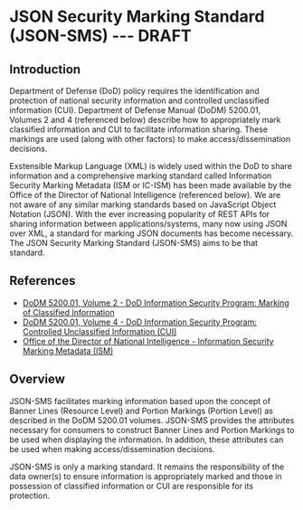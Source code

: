# JSON Security Marking Standard (JSON-SMS) --- DRAFT

## Introduction

Department of Defense (DoD) policy requires the identification and protection of national security information and controlled unclassified information (CUI).  Department of Defense Manual (DoDM) 5200.01, Volumes 2 and 4 (referenced below) describe how to appropriately mark classified information and CUI to facilitate information sharing.  These markings are used (along with other factors) to make access/dissemination decisions.

Exstensible Markup Language (XML) is widely used within the DoD to share information and a comprehensive marking standard called Information Security Marking Metadata (ISM or IC-ISM) has been made available by the Office of the Director of National Intelligence (referenced below).  We are not aware of any similar marking standards based on JavaScript Object Notation (JSON).  With the ever increasing popularity of REST APIs for sharing information between applications/systems, many now using JSON over XML, a standard for marking JSON documents has become necessary.  The JSON Security Marking Standard (JSON-SMS) aims to be that standard.

## References

* [DoDM 5200.01, Volume 2 - DoD Information Security Program: Marking of Classified Information](http://www.dtic.mil/whs/directives/corres/pdf/520001_vol2.pdf)
* [DoDM 5200.01, Volume 4 - DoD Information Security Program: Controlled Unclassified Information (CUI)](http://www.dtic.mil/whs/directives/corres/pdf/520001_vol4.pdf)
* [Office of the Director of National Intelligence - Information Security Marking Metadata (ISM)](https://www.dni.gov/index.php/about/organization/chief-information-officer/information-security-marking-metadata)

## Overview

JSON-SMS facilitates marking information based upon the concept of Banner Lines (Resource Level) and Portion Markings (Portion Level) as described in the DoDM 5200.01 volumes.  JSON-SMS provides the attributes necessary for consumers to construct Banner Lines and Portion Markings to be used when displaying the information.  In addition, these attributes can be used when making access/dissemination decisions.

JSON-SMS is only a marking standard.  It remains the responsibility of the data owner(s) to ensure information is appropriately marked and those in possession of classified information or CUI are responsible for its protection.
